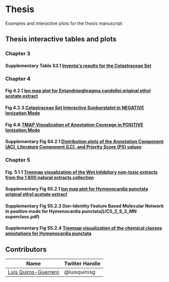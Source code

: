 # Thesis
Examples and interactive plots for the thesis manuscript

<!-- toc -->

## Thesis interactive tables and plots

### Chapter 3

#### Supplementary Table S3.1 [**Inventa's results for the Celastraceae Set**](/Inventas_results_PDF.pdf)

### Chapter 4

#### Fig 4.2.1 [**Ion map plot for Entandropghragma candollei original ethyl acetate extract**](/C4_2_E_candollei_pos_ionmap.html)

#### Fig 4.2.3 [**Celastraceae Set Interactive Sunburstplot in NEGATIVE Ionization Mode**](/C5_2_Inhibitors_PF1600P_Wnt_Treemap.html)

#### Fig 4.A [**TMAP Visualization of Annotation Coverage in POSITIVE Ionization Mode**](/Celastraceae_annotation_vs_lotusdnp_tmap_2.html)

#### Supplementary Fig S4.2.1 [**Distribution plots of the Annotation Component (AC), Literature Component (LC), and Priority Score (PS) values**](/C4_2_S1_AC_LC_PS_hist.html)


### Chapter 5

#### Fig. 5.1.1 [**Treemap visualization of the Wnt Inhibitory non-toxic extracts from the 1 600 natural extracts collection**](/C5_2_Inhibitors_PF1600P_Wnt_Treemap.html)

#### Supplementary Fig S5.2.1 [**Ion map plot for Hymenocardia punctata original ethyl acetate extract**](/C5_2_S1_IonMap2D_original.html)

#### Supplementary Fig S5.2.3 [**Ion-Identity Feature Based Molecular Network in positive mode for Hymenocardia punctata**](/C5_2_S_3_MN superclass.pdf)

#### Supplementary Fig S5.2.4 [**Treemap visualization of the chemical classes annotations for Hymenocardia punctata**](/C5_2_S4_treemap_pos_original.html)
<!-- tocstop -->



## Contributors

|Name     |  Twitter Handle   | 
|---------|-----------------|
|[Luis Quiros-Guerrero](https://github.com/luigiquiros)| @luisquirosg       |



